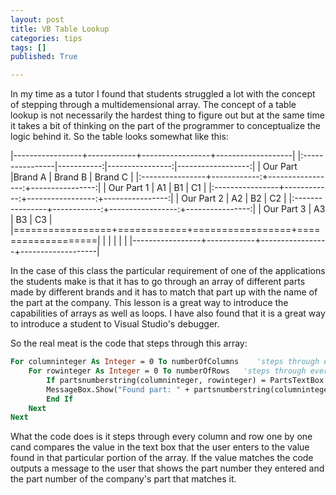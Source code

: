 ```yaml
---
layout: post
title: VB Table Lookup
categories: tips
tags: []
published: True

---
```


In my time  as a tutor I found that students struggled a lot with the concept of stepping through a multidemensional array. The concept of a table lookup is not necessarily the hardest thing to figure out but at the same time it takes a bit of thinking on the part of the programmer to conceptualize the logic behind it.
So the table looks somewhat like this:

|-----------------+------------+-----------------+-------------------|
|:----------------|-----------:|----------------:|------------------:|
| Our Part        |Brand A 	   | Brand B    	 | Brand C    	  	 |
|:----------------+------------:+-----------------:+----------------:|
| Our Part  1  	  | A1         | B1              | C1             	 |
|:----------------+------------:+-----------------:+----------------:|
| Our Part  2  	  | A2         | B2              | C2             	 |
|:----------------+------------:+-----------------:+----------------:|
| Our Part  3  	  | A3         | B3              | C3                |
|=================+============+=================+===================|
|  				  |            |                 |                	 |
|-----------------+------------+-----------------+-------------------|

In the case of this class the particular requirement of one of the applications the students make is that it has to go through an array of different parts made by different brands and it has to match that part up with the name of the part at the company. This lesson is a great way to introduce the capabilities of arrays as well as loops. I have also found that it is  a great way to introduce a student to Visual Studio's debugger.

So the real meat is the code that steps through this array:


~~~ vb
For columninteger As Integer = 0 To numberOfColumns    'steps through every row, this value can be changed to fit your needs.
	For rowinteger As Integer = 0 To numberOfRows   'steps through every column, this value can be changed to fit your needs.
		If partsnumberstring(columninteger, rowinteger) = PartsTextBox.Text.ToUpper Then
		MessageBox.Show("Found part: " + partsnumberstring(columninteger, rowinteger) + "   --   Our Part: " + partsnumberstring(0, columninteger)) 'if the string matches put out the value in the first column
		End If
	Next
Next
~~~

What the code does is it steps through every column and row one by one cand compares the value in the text box that the user enters to the value found in that particular portion of the array. If the value matches the code outputs a message to the user that shows the part number they entered and the part number of the company's part that matches it.